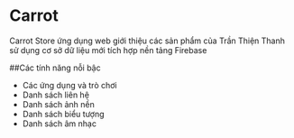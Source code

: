 # Carrot
Carrot Store ứng dụng web giới thiệu các sản phẩm của Trần Thiện Thanh sử dụng cơ sở dữ liệu mới tích hợp nền tảng Firebase

##Các tính năng nỗi bậc
- Các ứng dụng và trò chơi
- Danh sách liên hệ
- Danh sách ảnh nền
- Danh sách biểu tượng
- Danh sách âm nhạc

